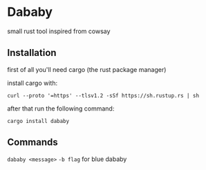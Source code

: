 # Dababy

small rust tool inspired from cowsay

## Installation

first of all you'll need cargo (the rust package manager)

install cargo with:

`curl --proto '=https' --tlsv1.2 -sSf https://sh.rustup.rs | sh`

after that run the following command:

`cargo install dababy`

## Commands
`dababy <message>`
`-b flag` for blue dababy

